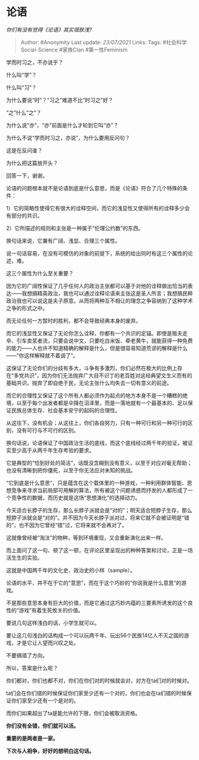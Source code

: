 # 论语
*你们有没有觉得《论语》其实很肤浅?*

> Author: #Anonymity
Last update: *23/07/2021* 
Links:
Tags:  #社会科学Social-Science #家族Clan #第一性Feminism



学而时习之，不亦说乎？

什么叫“学”？

什么叫“习”？

为什么要说“时”？“习之”难道不比“时习之”好？

“之”什么“之”？

为什么说“亦”，“亦”前面是什么才轮到它叫“亦”？

为什么不说“学而时习之，亦说”，为什么要用反问句？

这是在反问谁？

为什么把这篇放开头？

  


回答一下，谢谢。

论语的问题根本就不是论语到底是什么意思，而是《论语》符合了几个特殊的条件：

1）它的简略性使得它有很大的诠释空间，而它的浅显性又使得所有的诠释多少会有部分的共识。

2）它所描述的规则和主张是一种属于“伦理公约数”的东西。

换句话来说，它兼有广阔、浅显、合理三个属性。

说一句话容易，在没有可模仿的对象的前提下，系统的给出同时有这三个属性的论述，难。

这三个属性为什么至关重要？

因为它的广阔性保证了几乎任何人的政治主张都可以基于对他的诠释做出恰当的表达——我想搞精英政治，我也可以通过诠释论语来主张这是圣人所言；我想搞民粹政治我也可以说这是夫子原意。从而将两种互不相让的理念之争容纳到了这种学术之争的形式之中。

而无论任何一方暂时的胜利，都不会导致经典本身的废弃。

而它的浅显性又保证了无论你怎么诠释，你都有一个共识的定锚。即使是贩夫走卒、引车卖浆者流，只要会说中文，只要吃白米饭、牵老黄牛，就能获得一种免费的能力——人也许不知道精确的解释是什么，但是很容易知道荒谬的解释是什么——“你这样解释就不着调了”。

这保证了无论你们的分歧有多大，斗争有多激烈，你们必然在极大的比例上存在“多党共识”，因为你们无法抛弃广大目不识丁的老百姓对这经典望文生义而有的基础共识。抛弃了即自绝于民，无论主张什么均失去一切有意义的前途。

而它的合理性又保证了这个所有人都必须作为起点的地方本身不是一个糟糕的绝境，以至于每个出发者都是伞降在沼泽里，而是一落地就有一个最基本的、足以保证民族总体生存、社会基本安宁的起码的合理性。

从这往下，没有机会；从这往上，你们各自努力，只有一种可行和另一种可行的区别，没有可行与不可行的区别。

换句话说，论语保证了中国政治生活的底线，而这个底线经过两千年的验证，被证实至少高于从两千年生存考验的要求。

它是典型的“恰到好处的简洁”，话既没含糊到没有意义，以至于对应对毫无帮助；也没有清晰到把你僵死，以至于你无法应对未知的挑战。

“它到底是什么意思“，只是蕴含在这个载体里的一种游戏，一种利用群体智能、思想竞争来寻求当前局部可用解的算法，所有被这个问题诱惑而抒发的人都形成了一个竞争性的数据，而历史就是这场“思想演化”的选择动力。

今天适合长脖子的生存，那么长脖子派就会是“对的”；明天适合短脖子生存，那么短脖子派就会是“对的”。并不因为今天长脖子派对过，将来它就不会被证明是“错的”，也不因为它曾经“错”过，它将来就不会再对了。

这就像曾经被“淘汰”的物种，等到环境重现，又会重新演化出来一样。

而上面问了这一句、顿了这一顿，在评论区里呈现出的种种答案和讨论，正是一场活生生的实验。

这就是中国两千年的文化史、政治史的小样（sample）。

论语的水平，并不在于它的“意思”，而在于这个巧妙的“你说我是什么意思“的游戏。

不是那些意思本身有巨大的价值，而是它通过这巧妙内蕴的三要素所诱发的这个良性的“游戏”有着生死攸关的价值。

要说几句这样浅白的话，小学生就可以。

要让这几句浅白的话构成一个可以玩两千年、玩出56个民族14亿人不灭之国的游戏，才是它让人望而兴叹之处。

不要搞错了方向。

所以，答案是什么呢？

你们都对，你们也都不对，你们在你们对的时候就会对，对方在ta们对的时候对。

ta们会在你们错的时候保证你们家至少还有一个对的，你们也会在ta们错的时候保证你们家至少还有一个是对的。

而你们如果超出了ta是能允许的下限，你们会被取消资格。

**你们没有全错，你们就可以活。**

**重要的是两者是一家。**

**下次与人相争，好好的想明白这句话。**



